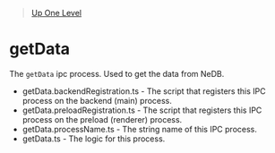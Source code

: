 > [Up One Level](../readme.md)

# getData

The `getData` ipc process. Used to get the data from NeDB.

- getData.backendRegistration.ts - The script that registers this IPC process on the backend (main) process.
- getData.preloadRegistration.ts - The script that registers this IPC process on the preload (renderer) process.
- getData.processName.ts - The string name of this IPC process.
- getData.ts - The logic for this process.